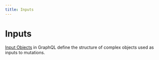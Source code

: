 ```yaml
---
title: Inputs
---
```

# Inputs

[Input Objects](https://graphql.org/learn/schema/#input-types) in GraphQL define the structure of complex objects used as inputs to mutations.
